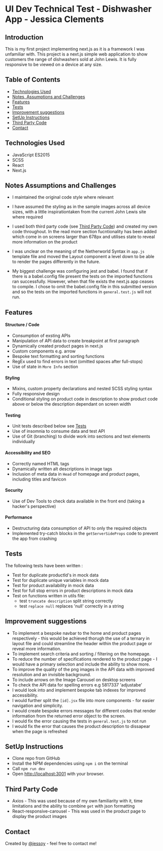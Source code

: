 # UI Dev Technical Test - Dishwasher App - Jessica Clements

## Introduction

This is my first project implementing next.js as it is a framework I was unfamiliar with. This project is a next.js simple web application to show customers the range of dishwashers sold at John Lewis. It is fully responsive to be viewed on a device at any size.

## Table of Contents
* [Technologies Used](#technologies-used)
* [Notes, Assumptions and Challenges](#notes-assumptions-and-challenges)
* [Features](#features)
* [Tests](#tests)
* [Improvement suggestions](#improvement-suggestions)
* [SetUp Instructions](#setup-instructions) 
* [Third Party Code](#third-party-code)
* [Contact](#contact)

## Technologies Used
- JavaScript ES2015
- SCSS
- React
- Next.js

## Notes Assumptions and Challenges
- I maintained the original code style where relevant
- I have assumed the styling as in the sample images across all device sizes, with a little inspirationtaken from the current John Lewis site where required

- I used both third party code (see [Third Party Code](#third-party-code)) and created my own code throughout. In the read more section fucntionality has been added which come in on screens larger than 678px and utilises state to reveal more information on the product

- I was unclear on the meaning of the Netherworld Syntax in `app.js` template file and moved the Layout component a level down to be able to render the pages differently in the future.

- My biggest challenge was configuring jest and babel. I found that if there is a babel.config file present the tests on the imported functions ran successfully. However, when that file exists the next.js app ceases to compile. I chose to omit the  babel.config file in this submitted version and so the tests on the imported functions in `general.test.js` will not run.

## Features

#### Structure / Code
- Consumption of exsting APIs
- Manipulation of API data to create breakpoint at first paragraph
- Dynamically created product pages in next.js
- Custom components e.g. arrow
- Bespoke text formatting and sorting functions
- RegEx used to find errors in text (omitted spaces after full-stops)
- Use of state in `More Info` section

#### Styling

- Mixins, custom property declarations and nested SCSS styling syntax
- Fully responsive design
- Conditional styling on product code in description to show product code above or below the description dependant on screen width

#### Testing

- Unit tests described below see [Tests](#tests)
- Use of insomnia to consume data and test API
- Use of Git (branching) to divide work into sections and test elements individually


#### Accessibility and SEO

- Correctly named HTML tags
- Dynamically written alt descriptions in image tags
- Inclusion of meta data in `Head` of homepage and product pages, including titles and favicon

#### Security

- Use of Dev Tools to check data available in the front end (taking a hacker's perspective)

#### Performance
- Destructuring data consumption of API to only the required objects
- Implemented try-catch blocks in the `getServerSideProps` code to prevent the app from crashing

## Tests
The following tests have been written :

- Test for duplicate productId's in mock data
- Test for duplicate unique variables in mock data
- Test for product availability in mock data
- Test for full stop errors in product descriptions in mock data
- Test on functions written in utils file:
  - test `truncate description` split string correctly
  - test `replace null` replaces 'null' correctly in a string


## Improvement suggestions
- To implement a bespoke navbar to the home and product pages respectively - this would be achieved thorugh the use of a ternary in layout file and could streamline the header within the product page or reveal more information.
- To implement search criteria and sorting / filtering on the homepage.
- To reduce the number of specifications rendered to the product page - I would have a primary selection and include the ability to show more.
- To improve the quality of the png images in the API data with improved resolution and an invisible background.
- To include arrows on the Image Carousel on desktop screens
- To check the API data for spelling errors e.g 5817337 'adjustabe'
- I would look into and implement bespoke tab indexes for improved accessibility.
- I would further split the `[id].jsx` file into more components - for easier navigation and simplicity.
- I would create bespoke errors messages for different codes that render information from the returned error object to the screen.
- I would fix the error causing the tests in `general.test.js` to not run
- I would fix the error that causes the product description to dissapear when the page is refreshed


## SetUp Instructions
- Clone repo from GitHub
- Install the NPM dependencies using `npm i` on the terminal
- Call `npm run dev`
- Open [http://localhost:3001](http://localhost:3001) with your browser.



## Third Party Code
- Axios - This was used because of my own familiarity with it, time limitations and the ability to combine `get` with json formatting
- React-responsive-carousel - This was used in the product page to display the product images

## Contact
Created by [@jessoy](https://github.com/jessoy) - feel free to contact me!